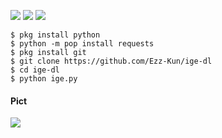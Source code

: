 ![](https://img.shields.io/badge/python-3.8.x-blue)  ![](https://img.shields.io/badge/Coder-Ezz--Kun-green)   ![](https://img.shields.io/badge/%40copyright-2020-orange)

```
$ pkg install python
$ python -m pop install requests
$ pkg install git
$ git clone https://github.com/Ezz-Kun/ige-dl
$ cd ige-dl
$ python ige.py
```

#### Pict
![](https://i.ibb.co/jyjJQrR/Screenshot-20200403-163629-picsay.png)
